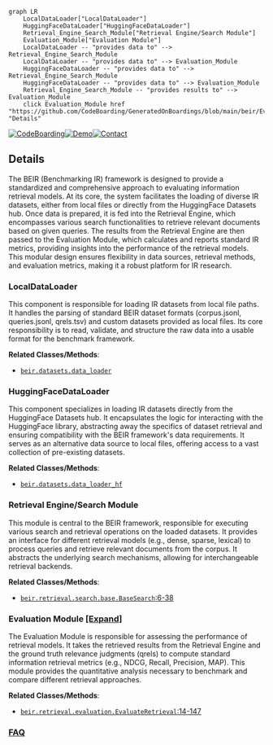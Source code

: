 ```mermaid
graph LR
    LocalDataLoader["LocalDataLoader"]
    HuggingFaceDataLoader["HuggingFaceDataLoader"]
    Retrieval_Engine_Search_Module["Retrieval Engine/Search Module"]
    Evaluation_Module["Evaluation Module"]
    LocalDataLoader -- "provides data to" --> Retrieval_Engine_Search_Module
    LocalDataLoader -- "provides data to" --> Evaluation_Module
    HuggingFaceDataLoader -- "provides data to" --> Retrieval_Engine_Search_Module
    HuggingFaceDataLoader -- "provides data to" --> Evaluation_Module
    Retrieval_Engine_Search_Module -- "provides results to" --> Evaluation_Module
    click Evaluation_Module href "https://github.com/CodeBoarding/GeneratedOnBoardings/blob/main/beir/Evaluation_Module.md" "Details"
```

[![CodeBoarding](https://img.shields.io/badge/Generated%20by-CodeBoarding-9cf?style=flat-square)](https://github.com/CodeBoarding/GeneratedOnBoardings)[![Demo](https://img.shields.io/badge/Try%20our-Demo-blue?style=flat-square)](https://www.codeboarding.org/demo)[![Contact](https://img.shields.io/badge/Contact%20us%20-%20contact@codeboarding.org-lightgrey?style=flat-square)](mailto:contact@codeboarding.org)

## Details

The BEIR (Benchmarking IR) framework is designed to provide a standardized and comprehensive approach to evaluating information retrieval models. At its core, the system facilitates the loading of diverse IR datasets, either from local files or directly from the HuggingFace Datasets hub. Once data is prepared, it is fed into the Retrieval Engine, which encompasses various search functionalities to retrieve relevant documents based on given queries. The results from the Retrieval Engine are then passed to the Evaluation Module, which calculates and reports standard IR metrics, providing insights into the performance of the retrieval models. This modular design ensures flexibility in data sources, retrieval methods, and evaluation metrics, making it a robust platform for IR research.

### LocalDataLoader
This component is responsible for loading IR datasets from local file paths. It handles the parsing of standard BEIR dataset formats (corpus.jsonl, queries.jsonl, qrels.tsv) and custom datasets provided as local files. Its core responsibility is to read, validate, and structure the raw data into a usable format for the benchmark framework.


**Related Classes/Methods**:

- <a href="https://github.com/beir-cellar/beir/blob/main/beir/datasets/data_loader.py" target="_blank" rel="noopener noreferrer">`beir.datasets.data_loader`</a>


### HuggingFaceDataLoader
This component specializes in loading IR datasets directly from the HuggingFace Datasets hub. It encapsulates the logic for interacting with the HuggingFace library, abstracting away the specifics of dataset retrieval and ensuring compatibility with the BEIR framework's data requirements. It serves as an alternative data source to local files, offering access to a vast collection of pre-existing datasets.


**Related Classes/Methods**:

- <a href="https://github.com/beir-cellar/beir/blob/main/beir/datasets/data_loader_hf.py" target="_blank" rel="noopener noreferrer">`beir.datasets.data_loader_hf`</a>


### Retrieval Engine/Search Module
This module is central to the BEIR framework, responsible for executing various search and retrieval operations on the loaded datasets. It provides an interface for different retrieval models (e.g., dense, sparse, lexical) to process queries and retrieve relevant documents from the corpus. It abstracts the underlying search mechanisms, allowing for interchangeable retrieval backends.


**Related Classes/Methods**:

- <a href="https://github.com/beir-cellar/beir/blob/main/beir/retrieval/search/base.py#L6-L38" target="_blank" rel="noopener noreferrer">`beir.retrieval.search.base.BaseSearch`:6-38</a>


### Evaluation Module [[Expand]](./Evaluation_Module.md)
The Evaluation Module is responsible for assessing the performance of retrieval models. It takes the retrieved results from the Retrieval Engine and the ground truth relevance judgments (qrels) to compute standard information retrieval metrics (e.g., NDCG, Recall, Precision, MAP). This module provides the quantitative analysis necessary to benchmark and compare different retrieval approaches.


**Related Classes/Methods**:

- <a href="https://github.com/beir-cellar/beir/blob/main/beir/retrieval/evaluation.py#L14-L147" target="_blank" rel="noopener noreferrer">`beir.retrieval.evaluation.EvaluateRetrieval`:14-147</a>




### [FAQ](https://github.com/CodeBoarding/GeneratedOnBoardings/tree/main?tab=readme-ov-file#faq)